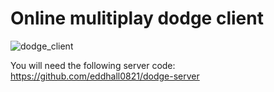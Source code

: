 # Online mulitiplay dodge client

![dodge_client](https://github.com/user-attachments/assets/21edf026-abec-4120-9e0a-c329c218be30)


You will need the following server code:
https://github.com/eddhall0821/dodge-server


